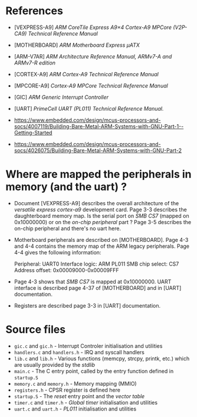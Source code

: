 
# References

* [VEXPRESS-A9] *ARM CoreTile Express A9×4 Cortex-A9 MPCore (V2P-CA9) Technical Reference Manual*
* [MOTHERBOARD] *ARM Motherboard Express µATX*
* [ARM-V7AR] *ARM Architecture Reference Manual, ARMv7-A and ARMv7-R edition*
* [CORTEX-A9] *ARM Cortex-A9 Technical Reference Manual*
* [MPCORE-A9] *Cortex-A9 MPCore Technical Reference Manual*
* [GIC] *ARM Generic Interrupt Controller*
* [UART] *PrimeCell UART (PL011) Technical Reference Manual.*

* https://www.embedded.com/design/mcus-processors-and-socs/4007119/Building-Bare-Metal-ARM-Systems-with-GNU-Part-1--Getting-Started
* https://www.embedded.com/design/mcus-processors-and-socs/4026075/Building-Bare-Metal-ARM-Systems-with-GNU-Part-2


# Where are mapped the peripherals in memory (and the uart) ?

* Document [VEXPRESS-A9] describes the overall architecture of the *versatile
  express cortex-a9* development card. Page 3-3 describes the daughterboard
  memory map. Is the serial port on *SMB CS7* (mapped on 0x10000000) or on the
  *on-chip peripheral* part ?  Page 3-5 describes the on-chip peripheral and
  there's no uart here.  

* Motherboard peripherals are described on [MOTHERBOARD]. Page 4-3 and 4-4
  contains the memory map of the ARM legacy peripherals. Page 4-4 gives the
  following information:

	Peripheral: UART0 
	Interface logic: ARM PL011 
	SMB chip select: CS7 
	Address offset: 0x00009000-0x00009FFF 

* Page 4-3 shows that *SMB CS7* is mapped at 0x10000000. UART interface is
  described page 4-37 of [MOTHERBOARD] and in [UART] documentation.

* Registers are described page 3-3 in [UART] documentation.

# Source files

* `gic.c` and `gic.h` - Interrupt Controler initialisation and utilities
* `handlers.c` and `handlers.h` - IRQ and syscall handlers
* `lib.c` and `lib.h` - Various functions (memcpy, strcpy, printk, etc.) which are usually provided by the *stdlib*
* `main.c` - The C entry point, called by the entry function defined in `startup.S`
* `memory.c` and `memory.h` - Memory mapping (MMIO) 
* `registers.h` - CPSR register is defined here
* `startup.S` - The *reset* entry point and the *vector table*
* `timer.c` and `timer.h` - *Global timer* initialisation and utilities
* `uart.c` and `uart.h` - *PL011* initialisation and utilities

